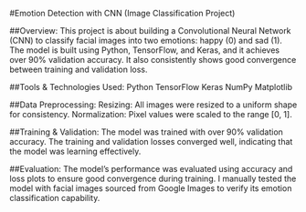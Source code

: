 #Emotion Detection with CNN (Image Classification Project)

##Overview:
This project is about building a Convolutional Neural Network (CNN) to classify facial images into two emotions: happy (0) and sad (1). The model is built using Python, TensorFlow, and Keras, and it achieves over 90% validation accuracy. It also consistently shows good convergence between training and validation loss.

##Tools & Technologies Used:
Python
TensorFlow
Keras
NumPy
Matplotlib

##Data Preprocessing:
Resizing: All images were resized to a uniform shape for consistency.
Normalization: Pixel values were scaled to the range [0, 1].

##Training & Validation:
The model was trained with over 90% validation accuracy.
The training and validation losses converged well, indicating that the model was learning effectively.

##Evaluation:
The model’s performance was evaluated using accuracy and loss plots to ensure good convergence during training.
I manually tested the model with facial images sourced from Google Images to verify its emotion classification capability.

